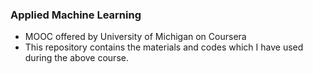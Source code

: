 ### Applied Machine Learning
- MOOC offered by University of Michigan on Coursera
- This repository contains the materials and codes which I have used during the above course.
